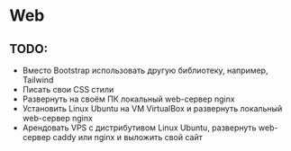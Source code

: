 # Web
## TODO:

- Вместо Bootstrap использовать другую библиотеку, например, Tailwind
- Писать свои CSS стили
- Развернуть на своём ПК локальный web-сервер nginx
- Установить Linux Ubuntu на VM VirtualBox и развернуть локальный web-сервер nginx
- Арендовать VPS с дистрибутивом Linux Ubuntu, развернуть web-сервер caddy или nginx и выложить свой сайт
